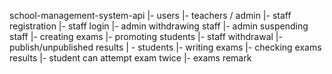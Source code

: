 school-management-system-api
|- users
|- teachers / admin
|- staff registration
|- staff login
|- admin withdrawing staff
|- admin suspending staff
|- creating exams
|- promoting students
|- staff withdrawal
|- publish/unpublished results
| - students
|- writing exams
|- checking exams results
|- student can attempt exam twice
|- exams remark
